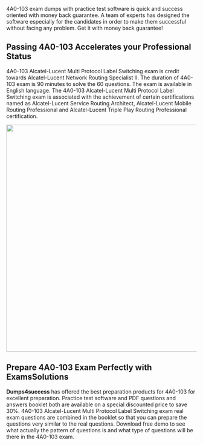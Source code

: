 <p>4A0-103 exam dumps with practice test software is quick and success oriented with money back guarantee. A team of experts has designed the software especially for the candidates in order to make them successful without facing any problem. Get it with money back guarantee!</p>

<h2>Passing 4A0-103 Accelerates your Professional Status</h2>

<p>4A0-103 Alcatel-Lucent Multi Protocol Label Switching exam is credit towards Alcatel-Lucent Network Routing Specialist II. The duration of 4A0-103 exam is 90 minutes to solve the 60 questions. The exam is available in English language. The 4A0-103 Alcatel-Lucent Multi Protocol Label Switching exam is associated with the achievement of certain certifications named as Alcatel-Lucent Service Routing Architect, Alcatel-Lucent Mobile Routing Professional and Alcatel-Lucent Triple Play Routing Professional certification.</p>

<p><a href="https://www.dumps4success.com/nokia/4a0-103-dumps"><img alt="" src="http://soperdoper.com/search_portal/uploads/general_banners/1547546639_BANNER-10.png" style="width: 900px; height: 600px;" /></a></p>

<h2>Prepare 4A0-103 Exam Perfectly with ExamsSolutions</h2>

<p><strong>Dumps4success</strong> has offered the best preparation products for 4A0-103 for excellent preparation. Practice test software and PDF questions and answers booklet both are available on a special discounted price to save 30%. 4A0-103 Alcatel-Lucent Multi Protocol Label Switching exam real exam questions are combined in the booklet so that you can prepare the questions very similar to the real questions. Download free demo to see what actually the pattern of questions is and what type of questions will be there in the 4A0-103 exam.</p>
